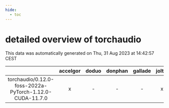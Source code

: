 ```yaml
---
hide:
  - toc
---
```


detailed overview of torchaudio
===============================


This data was automatically generated on Thu, 31 Aug 2023 at 14:42:57 CEST  

| |accelgor|doduo|donphan|gallade|joltik|skitty|swalot|victini|
| :---: | :---: | :---: | :---: | :---: | :---: | :---: | :---: | :---: |
|torchaudio/0.12.0-foss-2022a-PyTorch-1.12.0-CUDA-11.7.0|x|-|-|-|x|-|-|-|
